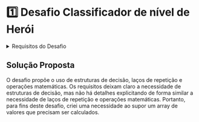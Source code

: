 # 1️⃣ Desafio Classificador de nível de Herói

<details>
    <summary>Requisitos do Desafio</summary>

**O Que deve ser utilizado**

- Variáveis
- Operadores
- Laços de repetição
- Estruturas de decisões

## Objetivo

Crie uma variável para armazenar o nome e a quantidade de experiência (XP) de um herói, depois utilize uma estrutura de decisão para apresentar alguma das mensagens abaixo:

- Se XP for menor do que 1.000 = Ferro
- Se XP for entre 1.001 e 2.000 = Bronze
- Se XP for entre 2.001 e 5.000 = Prata
- Se XP for entre 5.001 e 7.000 = Ouro
- Se XP for entre 7.001 e 8.000 = Platina
- Se XP for entre 8.001 e 9.000 = Ascendente
- Se XP for entre 9.001 e 10.000= Imortal
- Se XP for maior ou igual a 10.001 = Radiante

## Saída

Ao final deve se exibir uma mensagem:

"O Herói de nome **{nome}** está no nível de **{nivel}**"
</details>

## Solução Proposta

O desafio propõe o uso de estruturas de decisão, laços de repetição e operações matemáticas. Os requisitos deixam claro a necessidade de estruturas de decisão, mas não há detalhes explicitando de forma similar a necessidade de laços de repetição e operações matemáticas. Portanto, para fins deste desafio, criei uma necessidade ao supor um array de valores que precisam ser calculados.